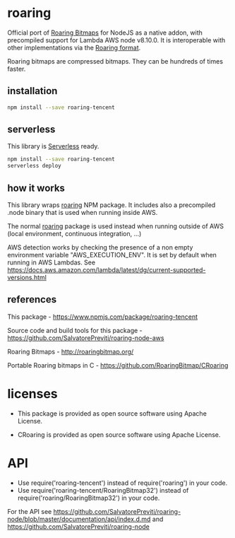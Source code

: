 # roaring

Official port of [Roaring Bitmaps](http://roaringbitmap.org) for NodeJS as a native addon, with precompiled support for Lambda AWS node v8.10.0.
It is interoperable with other implementations via the [Roaring format](https://github.com/RoaringBitmap/RoaringFormatSpec/).

Roaring bitmaps are compressed bitmaps. They can be hundreds of times faster.

## installation

```sh
npm install --save roaring-tencent
```

## serverless

This library is [Serverless](https://serverless.com/framework/docs/providers/aws/guide/deploying/) ready.

```sh
npm install --save roaring-tencent
serverless deploy
```

## how it works

This library wraps [roaring](https://github.com/SalvatorePreviti/roaring-node) NPM package.
It includes also a precompiled .node binary that is used when running inside AWS.

The normal [roaring](https://github.com/SalvatorePreviti/roaring-node) package is used instead when running outside of AWS (local environment, continuous integration, ...)

AWS detection works by checking the presence of a non empty environment variable "AWS_EXECUTION_ENV".
It is set by default when running in AWS Lambdas.
See https://docs.aws.amazon.com/lambda/latest/dg/current-supported-versions.html

## references

This package - <https://www.npmjs.com/package/roaring-tencent>

Source code and build tools for this package - <https://github.com/SalvatorePreviti/roaring-node-aws>

Roaring Bitmaps - <http://roaringbitmap.org/>

Portable Roaring bitmaps in C - <https://github.com/RoaringBitmap/CRoaring>

# licenses

- This package is provided as open source software using Apache License.

- CRoaring is provided as open source software using Apache License.

# API

- Use require('roaring-tencent') instead of require('roaring') in your code.
- Use require('roaring-tencent/RoaringBitmap32') instead of require('roaring/RoaringBitmap32') in your code.

For the API see <https://github.com/SalvatorePreviti/roaring-node/blob/master/documentation/api/index.d.md> and <https://github.com/SalvatorePreviti/roaring-node>
